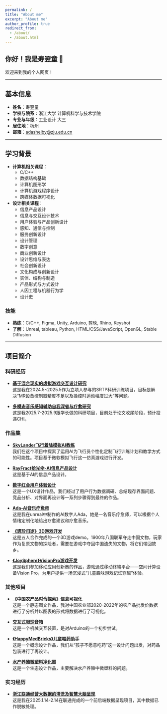 ```yaml
---
permalink: /
title: "About me"
excerpt: "About me"
author_profile: true
redirect_from:
  - /about/
  - /about.html
---
```


## 你好！我是寿翌童 👋

欢迎来到我的个人网页！

---

## 基本信息

- **姓名**：寿翌童  
- **学校与院系**：浙江大学 计算机科学与技术学院  
- **专业与年级**：工业设计 大三
- **居住地**：杭州  
- **邮箱**：adashelby@zju.edu.cn  

---

## 学习背景

- **计算机相关课程**：
  - C/C++
  - 数据结构基础
  - 计算机图形学
  - 计算机游戏程序设计
  - 跨媒体数据可视化
- **设计相关课程**：
  - 信息产品设计
  - 信息与交互设计技术
  - 用户体验与产品创新设计
  - 感知、通信与控制
  - 服务创新设计
  - 设计管理
  - 数字创意
  - 商业创新设计
  - 设计思维与表达
  - 社会创新设计
  - 文化构成与创新设计
  - 实体、结构与制造
  - 产品形式与方式设计
  - 人因工程与机器行为学
  - 设计史

### 技能

- **熟练**：C/C++, Figma, Unity, Arduino, 剪映, Rhino, Keyshot  
- **了解**：Unreal, tableau, Python, HTML/CSS/JavaScript, OpenGL, Stable Diffusion  

---

## 项目简介

### 科研经历

- **[基于混合现实的虚拟游戏交互设计研究](https://www.canva.cn/design/DAGYM-GJCls/b-TmFaKex6p40X7qwcQYpA/view?utm_content=DAGYM-GJCls&utm_campaign=designshare&utm_medium=link2&utm_source=uniquelinks&utlId=hc9123ef9d2)**  
  这是我在2024.5~2025.5作为立项人参与的SRTP科研训练项目，目标是解决“MR设备控制器精度不足以及操控时运动幅度过大”等问题。

- **[多模态音乐感知辅助自我深省与疗愈研究](https://www.canva.cn/design/DAGvf10dIlo/bbs2kdGniXEOZM-524zapw/view?utm_content=DAGvf10dIlo&utm_campaign=designshare&utm_medium=link2&utm_source=uniquelinks&utlId=h31e4a11ade)**  
  这是我2025.7-2025.9跟学长做的科研项目，目前处于论文收尾阶段，预计投递CHI。

### 作品集

- **[SkyLander飞行着陆模拟AI教练](https://www.canva.cn/design/DAGp8Bqx1wk/veP0ZK_tCeAQ6nY3yi--HA/view?utm_content=DAGp8Bqx1wk&utm_campaign=designshare&utm_medium=link2&utm_source=uniquelinks&utlId=h7c3ac3c66b)**  
  我们在这个项目中探索了运用AI为飞行员个性化定制飞行训练计划和教学方式的可能性。项目基于微软模拟飞行这一仿真游戏进行开发。
  
- **[RayFract拾光伞-AI信息产品设计](https://www.canva.cn/design/DAGobUS7NEk/70edpk5Ddq7qBsHI4n2AEw/view?utm_content=DAGobUS7NEk&utm_campaign=designshare&utm_medium=link2&utm_source=uniquelinks&utlId=h47d2901b9c)**  
  这是基于AI的信息产品设计。

- **[数字红会用户体验设计](https://www.canva.cn/design/DAGsmdWLy9Y/QCR0h6l6Caq4Me4Rcivr7A/view?utm_content=DAGsmdWLy9Y&utm_campaign=designshare&utm_medium=link2&utm_source=uniquelinks&utlId=h506a3c4f5a)**  
  这是一个UX设计作品，我们经过了用户行为数据调研、总结现存界面问题、竞品分析、对界面再设计等一系列步骤得到最终的作品。
  
- **[Ada-AI音乐疗愈师](https://www.canva.cn/design/DAGp8BpRCbA/9H5E8slMx1FKfcUzLfH20w/view?utm_content=DAGp8BpRCbA&utm_campaign=designshare&utm_medium=link2&utm_source=uniquelinks&utlId=h6d93826c55)**  
  这是我在unreal中制作的AI数字人Ada，她是一名音乐疗愈师，可以根据个人情绪定制化地给出疗愈建议和疗愈音乐。

- **[《遗珍归途》3D游戏开发](https://durian-lover.itch.io/treasure-going-home)**  
  这是五人合作完成的一个3D游戏demo。1900年八国联军夺走中国文物，玩家作为复原文物的探险者，需要在游戏中夺回中国遗失的文物，将它们带回故乡。
  
- **[《JoySphere》VisionPro游戏开发](https://www.canva.cn/design/DAGsly2PXKQ/5oRh8I1JgvGvAN7G-p9LZw/view?utm_content=DAGsly2PXKQ&utm_campaign=designshare&utm_medium=link2&utm_source=uniquelinks&utlId=hcbd3b20d51)**  
  这是我们参加移动应用创新赛的作品，游戏通过移动终端平台——空间计算设备Vision Pro，为用户提供一场沉浸式“儿童趣味游戏记忆穿越”体验。

### 其他项目

- **[《中国农产品时令探索》信息可视化](./seasonvegetable.md)**  
  这是一个静态图文作品，我对中国农业部2020-2022年的农产品批发价数据进行了分析并以图表的形式将数据进行了可视化。
  
- **[交互式眼球音箱](https://www.canva.cn/design/DAGare4eU1c/X4ikEcWDmlmzDbFcCaTfkA/view?utm_content=DAGare4eU1c&utm_campaign=designshare&utm_medium=link2&utm_source=uniquelinks&utlId=haf6b910ae9)**  
  这是一个机械交互装置，是对Arduino的一个初步尝试。

- **[《HappyMedBricks》儿童喂药助手](https://www.canva.cn/design/DAGsl1KmoFg/FTCdID791fDa8oJSbngTVg/view?utm_content=DAGsl1KmoFg&utm_campaign=designshare&utm_medium=link2&utm_source=uniquelinks&utlId=h9552257c76)**  
  这是一个概念设计作品，我们从“孩子不愿意吃药”这一设计问题出发，对药品包装进行了再设计。

- **[水产养殖微塑料净化器](https://www.canva.cn/design/DAGsl_HhthA/ykjs08k7oc5MrJifGLec8A/view?utm_content=DAGsl_HhthA&utm_campaign=designshare&utm_medium=link2&utm_source=uniquelinks&utlId=h1bea96e786)**  
  这是一个生态设计作品，主要解决水产养殖中微塑料的问题。

### 实习经历

- **[浙江联通经营大数据的清洗及智慧大脑呈现](./liantong.md)**  
  这是我在2025.1.14-2.14在联通完成的一个前后端数据呈现项目，其中数据已作脱敏处理。
